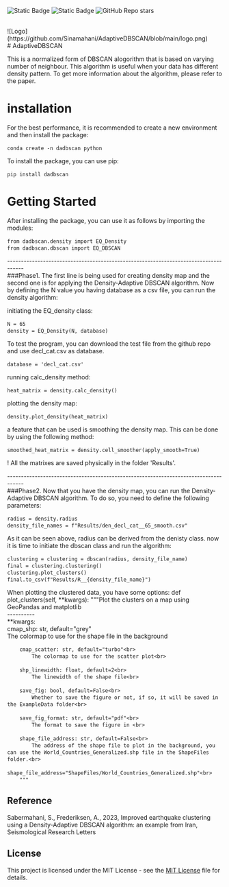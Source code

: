 ![Static Badge](https://img.shields.io/badge/License-MIT-yellow) ![Static Badge](https://img.shields.io/badge/ML-tested-blue) ![GitHub Repo stars](https://img.shields.io/github/stars/sinamahani/AdaptiveDBSCAN)

<br>
![Logo](https://github.com/Sinamahani/AdaptiveDBSCAN/blob/main/logo.png)
<br>
# AdaptiveDBSCAN

This is a normalized form of DBSCAN alogorithm that is based on varying number of neighbour. This algorithm is useful when your data has different density pattern. To get more information about the algorithm, please refer to the paper.

# installation
For the best performance, it is recommended to create a new environment and then install the package:
```
conda create -n dadbscan python
```

To install the package, you can use pip:<br>
```
pip install dadbscan
```

# Getting Started
After installing the package, you can use it as follows by importing the modules:

```
from dadbscan.density import EQ_Density
from dadbscan.dbscan import EQ_DBSCAN
```

------------------------------------------------------------------------------------<br>
###Phase1.
The first line is being used for creating density map and the second one is for applying the Density-Adaptive DBSCAN algorithm. 
Now by defining the N value you having database as a csv file, you can run the density algorithm:

initiating the EQ_density class:
```
N = 65
density = EQ_Density(N, database)
```

To test the program, you can download the test file from the github repo and use decl_cat.csv as database.
```
database = 'decl_cat.csv'
```

running calc_density method:
```
heat_matrix = density.calc_density()
```

plotting the density map:
```
density.plot_density(heat_matrix)
```

a feature that can be used is smoothing the density map. This can be done by using the following method:
```
smoothed_heat_matrix = density.cell_smoother(apply_smooth=True)
```

! All the matrixes are saved physically in the folder 'Results'.

------------------------------------------------------------------------------------<br>
###Phase2.
Now that you have the density map, you can run the Density-Adaptive DBSCAN algorithm. To do so, you need to define the following parameters:

```
radius = density.radius
density_file_names = f"Results/den_decl_cat__65_smooth.csv"
```

As it can be seen above, radius can be derived from the denisty class.
now it is time to initiate the dbscan class and run the algorithm:

```
clustering = clustering = dbscan(radius, density_file_name)
final = clustering.clustering()
clustering.plot_clusters()
final.to_csv(f"Results/R__{density_file_name}")
```

When plotting the clustered data, you have some options:
def plot_clusters(self, **kwargs):
        """Plot the clusters on a map using GeoPandas and matplotlib<br>
        ----------<br>
        **kwargs:<br>
        cmap_shp: str, default="grey"<br>
            The colormap to use for the shape file in the background<br>

        cmap_scatter: str, default="turbo"<br>
            The colormap to use for the scatter plot<br>

        shp_linewidth: float, default=2<br>
            The linewidth of the shape file<br>

        save_fig: bool, default=False<br>
            Whether to save the figure or not, if so, it will be saved in the ExampleData folder<br>

        save_fig_format: str, default="pdf"<br>
            The format to save the figure in <br>

        shape_file_address: str, default=False<br>
            The address of the shape file to plot in the background, you can use the World_Countries_Generalized.shp file in the ShapeFiles folder.<br>
            shape_file_address="ShapeFiles/World_Countries_Generalized.shp"<br>
        """



## Reference
Sabermahani, S., Frederiksen, A., 2023, Improved earthquake clustering using a Density-Adaptive DBSCAN algorithm: an example from Iran, Seismological Research Letters

## License

This project is licensed under the MIT License - see the [MIT License](LICENSE) file for details.
